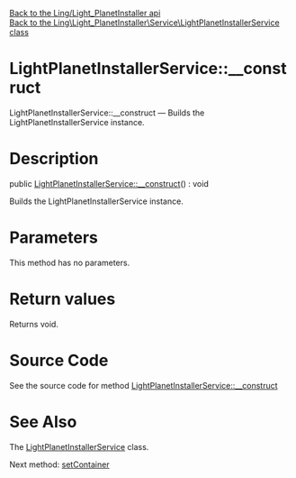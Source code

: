 [Back to the Ling/Light_PlanetInstaller api](https://github.com/lingtalfi/Light_PlanetInstaller/blob/master/doc/api/Ling/Light_PlanetInstaller.md)<br>
[Back to the Ling\Light_PlanetInstaller\Service\LightPlanetInstallerService class](https://github.com/lingtalfi/Light_PlanetInstaller/blob/master/doc/api/Ling/Light_PlanetInstaller/Service/LightPlanetInstallerService.md)


LightPlanetInstallerService::__construct
================



LightPlanetInstallerService::__construct — Builds the LightPlanetInstallerService instance.




Description
================


public [LightPlanetInstallerService::__construct](https://github.com/lingtalfi/Light_PlanetInstaller/blob/master/doc/api/Ling/Light_PlanetInstaller/Service/LightPlanetInstallerService/__construct.md)() : void




Builds the LightPlanetInstallerService instance.




Parameters
================

This method has no parameters.


Return values
================

Returns void.








Source Code
===========
See the source code for method [LightPlanetInstallerService::__construct](https://github.com/lingtalfi/Light_PlanetInstaller/blob/master/Service/LightPlanetInstallerService.php#L41-L45)


See Also
================

The [LightPlanetInstallerService](https://github.com/lingtalfi/Light_PlanetInstaller/blob/master/doc/api/Ling/Light_PlanetInstaller/Service/LightPlanetInstallerService.md) class.

Next method: [setContainer](https://github.com/lingtalfi/Light_PlanetInstaller/blob/master/doc/api/Ling/Light_PlanetInstaller/Service/LightPlanetInstallerService/setContainer.md)<br>

